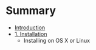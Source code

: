 # Summary

* [Introduction](README.md)
* [1. Installation](installation.md)
   * Installing on OS X or Linux

